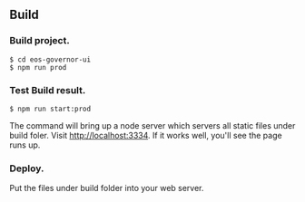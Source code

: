 ## Build

### Build project. 
```shell
$ cd eos-governor-ui
$ npm run prod
```

### Test Build result.

```shell
$ npm run start:prod
``` 
The command will bring up a node server which servers all static files under build foler. 
Visit [http://localhost:3334](http://localhost:3334). If it works well, you'll see the page runs up.

### Deploy. 
Put the files under build folder into your web server.